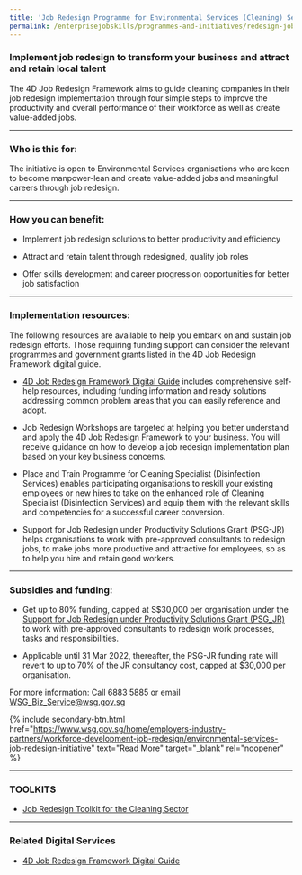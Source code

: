 ```yaml
---
title: 'Job Redesign Programme for Environmental Services (Cleaning) Sector'
permalink: /enterprisejobskills/programmes-and-initiatives/redesign-jobs/job-redesign-programme-for-environmental-services--cleaning--sector/
---
```


### Implement job redesign to transform your business and attract and retain local talent

The 4D Job Redesign Framework aims to guide cleaning companies in their job redesign implementation through four simple steps to improve the productivity and overall performance of their workforce as well as create value-added jobs.

---

### Who is this for:

The initiative is open to Environmental Services organisations who are keen to become manpower-lean and create value-added jobs and meaningful careers through job redesign.

---

### How you can benefit:

- Implement job redesign solutions to better productivity and efficiency

- Attract and retain talent through redesigned, quality job roles

- Offer skills development and career progression opportunities for better job satisfaction

---

### Implementation resources:

The following resources are available to help you embark on and sustain job redesign efforts. Those requiring funding support can consider the relevant programmes and government grants listed in the 4D Job Redesign Framework digital guide.

- <a href="https://form.gov.sg/#!/5fbbb96eca327e0011c38018" target="_blank" rel="noopener">4D Job Redesign Framework Digital Guide</a> includes comprehensive self-help resources, including funding information and ready solutions addressing common problem areas that you can easily reference and adopt.

- Job Redesign Workshops are targeted at helping you better understand and apply the 4D Job Redesign Framework to your business. You will receive guidance on how to develop a job redesign implementation plan based on your key business concerns.

- Place and Train Programme for Cleaning Specialist (Disinfection Services) enables participating organisations to reskill your existing employees or new hires to take on the enhanced role of Cleaning Specialist (Disinfection Services) and equip them with the relevant skills and competencies for a successful career conversion.

- Support for Job Redesign under Productivity Solutions Grant (PSG-JR) helps organisations to work with pre-approved consultants to redesign jobs, to make jobs more productive and attractive for employees, so as to help you hire and retain good workers.

---

### Subsidies and funding:

- Get up to 80% funding, capped at S$30,000 per organisation under the <a href="https://www.wsg.gov.sg/productivity-solutions-grant-job-redesign.html" target="_blank" rel="noopener">Support for Job Redesign under Productivity Solutions Grant (PSG_JR)</a> to work with pre-approved consultants to redesign work processes, tasks and responsibilities.

- Applicable until 31 Mar 2022, thereafter, the PSG-JR funding rate will revert to up to 70% of the JR consultancy cost, capped at $30,000 per organisation.

For more information: Call 6883 5885 or email WSG_Biz_Service@wsg.gov.sg

{% include secondary-btn.html href="https://www.wsg.gov.sg/home/employers-industry-partners/workforce-development-job-redesign/environmental-services-job-redesign-initiative" text="Read More" target="_blank" rel="noopener" %}

---

### TOOLKITS

- <a href="https://go.gov.sg/tk-environmentjobredesign" target="_blank" rel="noopener">Job Redesign Toolkit for the Cleaning Sector</a>

---

### Related Digital Services

- <a href="https://form.gov.sg/#!/5fbbb96eca327e0011c38018" target="_blank" rel="noopener">4D Job Redesign Framework Digital Guide</a>

<script src="/jquery/jquery.min.js"></script>
<script src="/jquery/resize-tables.js"></script>
